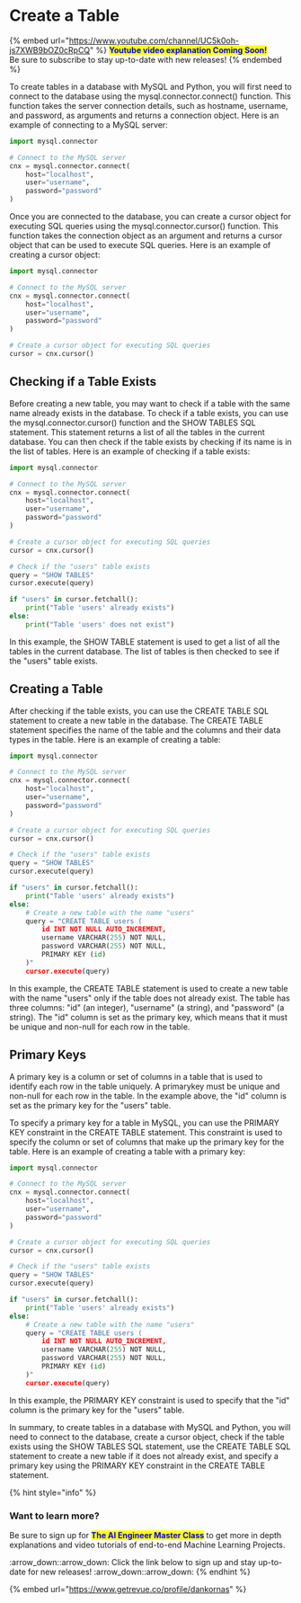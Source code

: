 # Create a Table

{% embed url="https://www.youtube.com/channel/UC5k0oh-js7XWB9bOZ0cRpCQ" %}
<mark style="color:blue;">**Youtube video explanation Coming Soon!**</mark> \
Be sure to subscribe to stay up-to-date with new releases!
{% endembed %}

To create tables in a database with MySQL and Python, you will first need to connect to the database using the mysql.connector.connect() function. This function takes the server connection details, such as hostname, username, and password, as arguments and returns a connection object. Here is an example of connecting to a MySQL server:

```python
import mysql.connector

# Connect to the MySQL server
cnx = mysql.connector.connect(
    host="localhost",
    user="username",
    password="password"
)
```

Once you are connected to the database, you can create a cursor object for executing SQL queries using the mysql.connector.cursor() function. This function takes the connection object as an argument and returns a cursor object that can be used to execute SQL queries. Here is an example of creating a cursor object:

```python
import mysql.connector

# Connect to the MySQL server
cnx = mysql.connector.connect(
    host="localhost",
    user="username",
    password="password"
)

# Create a cursor object for executing SQL queries
cursor = cnx.cursor()
```

## Checking if a Table Exists

Before creating a new table, you may want to check if a table with the same name already exists in the database. To check if a table exists, you can use the mysql.connector.cursor() function and the SHOW TABLES SQL statement. This statement returns a list of all the tables in the current database. You can then check if the table exists by checking if its name is in the list of tables. Here is an example of checking if a table exists:

```python
import mysql.connector

# Connect to the MySQL server
cnx = mysql.connector.connect(
    host="localhost",
    user="username",
    password="password"
)

# Create a cursor object for executing SQL queries
cursor = cnx.cursor()

# Check if the "users" table exists
query = "SHOW TABLES"
cursor.execute(query)

if "users" in cursor.fetchall():
    print("Table 'users' already exists")
else:
    print("Table 'users' does not exist")
```

In this example, the SHOW TABLE statement is used to get a list of all the tables in the current database. The list of tables is then checked to see if the "users" table exists.

## Creating a Table

After checking if the table exists, you can use the CREATE TABLE SQL statement to create a new table in the database. The CREATE TABLE statement specifies the name of the table and the columns and their data types in the table. Here is an example of creating a table:

```python
import mysql.connector

# Connect to the MySQL server
cnx = mysql.connector.connect(
    host="localhost",
    user="username",
    password="password"
)

# Create a cursor object for executing SQL queries
cursor = cnx.cursor()

# Check if the "users" table exists
query = "SHOW TABLES"
cursor.execute(query)

if "users" in cursor.fetchall():
    print("Table 'users' already exists")
else:
    # Create a new table with the name "users"
    query = "CREATE TABLE users (
        id INT NOT NULL AUTO_INCREMENT,
        username VARCHAR(255) NOT NULL,
        password VARCHAR(255) NOT NULL,
        PRIMARY KEY (id)
    )"
    cursor.execute(query)
```

In this example, the CREATE TABLE statement is used to create a new table with the name "users" only if the table does not already exist. The table has three columns: "id" (an integer), "username" (a string), and "password" (a string). The "id" column is set as the primary key, which means that it must be unique and non-null for each row in the table.

## Primary Keys

A primary key is a column or set of columns in a table that is used to identify each row in the table uniquely. A primarykey must be unique and non-null for each row in the table. In the example above, the "id" column is set as the primary key for the "users" table.

To specify a primary key for a table in MySQL, you can use the PRIMARY KEY constraint in the CREATE TABLE statement. This constraint is used to specify the column or set of columns that make up the primary key for the table. Here is an example of creating a table with a primary key:

```python
import mysql.connector

# Connect to the MySQL server
cnx = mysql.connector.connect(
    host="localhost",
    user="username",
    password="password"
)

# Create a cursor object for executing SQL queries
cursor = cnx.cursor()

# Check if the "users" table exists
query = "SHOW TABLES"
cursor.execute(query)

if "users" in cursor.fetchall():
    print("Table 'users' already exists")
else:
    # Create a new table with the name "users"
    query = "CREATE TABLE users (
        id INT NOT NULL AUTO_INCREMENT,
        username VARCHAR(255) NOT NULL,
        password VARCHAR(255) NOT NULL,
        PRIMARY KEY (id)
    )"
    cursor.execute(query)
```

In this example, the PRIMARY KEY constraint is used to specify that the "id" column is the primary key for the "users" table.

In summary, to create tables in a database with MySQL and Python, you will need to connect to the database, create a cursor object, check if the table exists using the SHOW TABLES SQL statement, use the CREATE TABLE SQL statement to create a new table if it does not already exist, and specify a primary key using the PRIMARY KEY constraint in the CREATE TABLE statement.



{% hint style="info" %}
### Want to learn more?

Be sure to sign up for <mark style="color:blue;">**The AI Engineer Master Class**</mark> to get more in depth explanations and video tutorials of end-to-end Machine Learning Projects.&#x20;

:arrow\_down::arrow\_down: Click the link below to sign up and stay up-to-date for new releases! :arrow\_down::arrow\_down:
{% endhint %}

{% embed url="https://www.getrevue.co/profile/dankornas" %}

